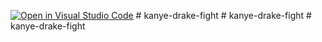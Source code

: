 [![Open in Visual Studio Code](https://classroom.github.com/assets/open-in-vscode-c66648af7eb3fe8bc4f294546bfd86ef473780cde1dea487d3c4ff354943c9ae.svg)](https://classroom.github.com/online_ide?assignment_repo_id=7981685&assignment_repo_type=AssignmentRepo)
#   k a n y e - d r a k e - f i g h t  
 #   k a n y e - d r a k e - f i g h t  
 #   k a n y e - d r a k e - f i g h t  
 